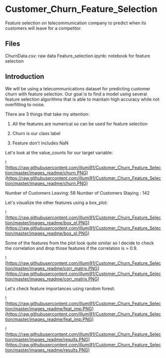# Customer_Churn_Feature_Selection
Feature selection on telecommunication company to predict when its customers will leave for a competitor.

## Files

ChurnData.csv: raw data
Feature_selection.ipynb: notebook for feature selection

## Introduction

We will be using a telecommunications dataset for predicting customer churn with feature selection. Our goal is to find a model using several feature selection algorithms that is able to maintain high accuracy while not overfitting to noise.

There are 3 things that take my attention:

1) All the features are numerical so can be used for feature selection

2) Churn is our class label

3) Feature don't includes NaN

Let's look at the value_counts for our target variable:

![https://raw.githubusercontent.com/illumi91/Customer_Churn_Feature_Selection/master/images_readme/churn.PNG](https://raw.githubusercontent.com/illumi91/Customer_Churn_Feature_Selection/master/images_readme/churn.PNG)

Number of Customers Leaving:  58
Number of Customers Staying :  142

Let's visualize the other features using a box_plot:

![https://raw.githubusercontent.com/illumi91/Customer_Churn_Feature_Selection/master/images_readme/box_pl.PNG](https://raw.githubusercontent.com/illumi91/Customer_Churn_Feature_Selection/master/images_readme/box_pl.PNG)

Some of the features from the plot look quite similar so I decide to check the correlation and drop those features if the correlation is > 0.9.

![https://raw.githubusercontent.com/illumi91/Customer_Churn_Feature_Selection/master/images_readme/corr_matrix.PNG](https://raw.githubusercontent.com/illumi91/Customer_Churn_Feature_Selection/master/images_readme/corr_matrix.PNG)

Let's check feature importances using random forest:

![https://raw.githubusercontent.com/illumi91/Customer_Churn_Feature_Selection/master/images_readme/feat_imp.PNG](https://raw.githubusercontent.com/illumi91/Customer_Churn_Feature_Selection/master/images_readme/feat_imp.PNG)

![https://raw.githubusercontent.com/illumi91/Customer_Churn_Feature_Selection/master/images_readme/results.PNG](https://raw.githubusercontent.com/illumi91/Customer_Churn_Feature_Selection/master/images_readme/results.PNG)